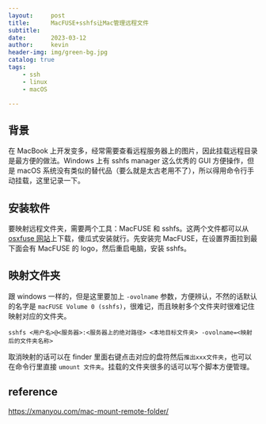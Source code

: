 ```yaml
---
layout:     post
title:      MacFUSE+sshfs让Mac管理远程文件
subtitle:   
date:       2023-03-12
author:     kevin
header-img: img/green-bg.jpg
catalog: true
tags:
    - ssh
    - linux
    - macOS

---
```


## 背景



在 MacBook 上开发变多，经常需要查看远程服务器上的图片，因此挂载远程目录是最方便的做法。Windows 上有 sshfs manager 这么优秀的 GUI 方便操作，但是 macOS 系统没有类似的替代品（要么就是太古老用不了），所以得用命令行手动挂载，这里记录一下。



## 安装软件



要映射远程文件夹，需要两个工具：MacFUSE 和 sshfs。这两个文件都可以从 [osxfuse 网站]( https://osxfuse.github.io/)上下载，傻瓜式安装就行。先安装完 MacFUSE，在设置界面拉到最下面会有 MacFUSE 的 logo，然后重启电脑，安装 sshfs。



## 映射文件夹



跟 windows 一样的，但是这里要加上 `-ovolname` 参数，方便辨认，不然的话默认的名字是 `macFUSE Volume 0 (sshfs)`，很难记，而且映射多个文件夹时很难记住映射对应的文件夹。

```shell
sshfs <用户名>@<服务器>:<服务器上的绝对路径> <本地目标文件夹> -ovolname=<映射后的文件夹名称>
```

取消映射的话可以在 finder 里面右键点击对应的盘符然后`推出xxx文件夹`，也可以在命令行里直接 `umount 文件夹`。挂载的文件夹很多的话可以写个脚本方便管理。



## reference



https://xmanyou.com/mac-mount-remote-folder/